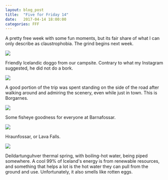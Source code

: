 ```yaml
---
layout: blog_post
title:  "Five for Friday 14"
date:   2017-04-14 18:00:00
categories: FFF
---
```


A pretty free week with some fun moments, but its fair share of what I can only describe as claustrophobia. The grind begins next week.

![][Doggo]

Friendly Icelandic doggo from our campsite. Contrary to what my Instagram suggested, he did not do a bork.

![][Town]

A good portion of the trip was spent standing on the side of the road after walking around and admiring the scenery, even while just in town. This is Borgarnes.

![][Fisheye]

Some fisheye goodness for everyone at Barnafossar.

![][Lava Waterfall]

Hraunfossar, or Lava Falls.

![][Hot Springs]

Deildartunguhver thermal spring, with boiling-hot water, being piped somewhere. A cool 99% of Iceland's energy is from renewable resources, and something that helps a lot is the hot water they can pull from the ground and use. Unfortunately, it also smells like rotten eggs.

[Doggo]: https://raw.githubusercontent.com/echiou/echiou.github.io-images/master/FFF/FFF14/1.jpg
[Town]: https://raw.githubusercontent.com/echiou/echiou.github.io-images/master/FFF/FFF14/2.jpg
[Fisheye]: https://raw.githubusercontent.com/echiou/echiou.github.io-images/master/FFF/FFF14/3.jpg
[Lava Waterfall]: https://raw.githubusercontent.com/echiou/echiou.github.io-images/master/FFF/FFF14/4.jpg
[Hot Springs]: https://raw.githubusercontent.com/echiou/echiou.github.io-images/master/FFF/FFF14/5.jpg
